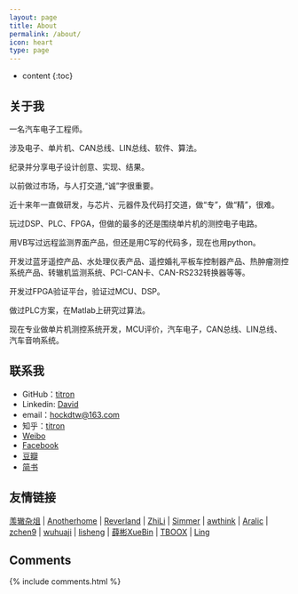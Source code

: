 ```yaml
---
layout: page
title: About
permalink: /about/
icon: heart
type: page
---
```


* content
{:toc}

## 关于我

一名汽车电子工程师。

涉及电子、单片机、CAN总线、LIN总线、软件、算法。

纪录并分享电子设计创意、实现、结果。

以前做过市场，与人打交道,“诚”字很重要。

近十来年一直做研发，与芯片、元器件及代码打交道，做“专”，做“精”，很难。

玩过DSP、PLC、FPGA，但做的最多的还是围绕单片机的测控电子电路。

用VB写过远程监测界面产品，但还是用C写的代码多，现在也用python。

开发过蓝牙遥控产品、水处理仪表产品、遥控婚礼平板车控制器产品、热肿瘤测控系统产品、转辙机监测系统、PCI-CAN卡、CAN-RS232转换器等等。

开发过FPGA验证平台，验证过MCU、DSP。

做过PLC方案，在Matlab上研究过算法。

现在专业做单片机测控系统开发，MCU评价，汽车电子，CAN总线、LIN总线、汽车音响系统。

## 联系我

* GitHub：[titron](https://github.com/titron)
* Linkedin: [David](https://www.linkedin.com/in/dong-tiezhuang/)
* email：hockdtw@163.com
* 知乎：[titron](https://www.zhihu.com/people/titron)
* [Weibo](...)
* [Facebook](...)
* [豆瓣](...)
* [简书](...)

## 友情链接

[羡辙杂俎](http://zhangwenli.com/blog) \| [Anotherhome](https://www.anotherhome.net) \| [Reverland](http://reverland.org/) \| [ZhiLi](http://lizhipower.github.io/) \| [Simmer](http://simmer-jun.github.io/) \| [awthink](http://awthink.net/) \| [Aralic](http://aralic.github.io/) \| [zchen9](http://www.chen9.info/) \| [wuhuaji](http://wuhuaji.me/) \| [lisheng](http://www.lishengcn.cn/) \| [薛彬XueBin](http://axuebin.com/blog/) \| [TBOOX](http://www.tboox.org/cn/) \|  [Ling](http://linglinyp.com/)

## Comments

{% include comments.html %}
